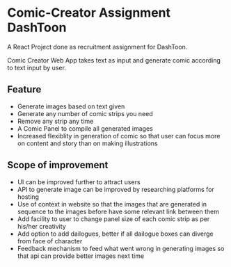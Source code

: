 # Comic-Creator Assignment DashToon
A React Project done as recruitment assignment for DashToon.

Comic Creator Web App takes text as input and generate comic according to text input by user.

## Feature

* Generate images based on text given
* Generate any number of comic strips you need
* Remove any strip any time
* A Comic Panel to compile all generated images
* Increased flexiblity in generation of comic so that user can focus more on content and story than on making illustrations

## Scope of improvement
* UI can be improved further to attract users
* API to generate image can be improved by researching platforms for hosting
* Use of context in website so that the images that are generated in sequence to the images before have some relevant link between them
* Add facility to user to change panel size of each comic strip as per his/her creativity
* Add option to add dailogues, better if all dailogue boxes can diverge from face of character
* Feedback mechanism to feed what went wrong in generating images so that api can provide better images next time
